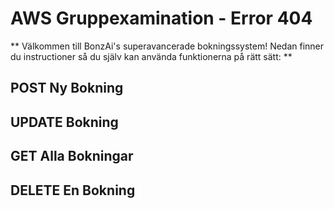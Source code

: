 # **AWS Gruppexamination - Error 404**
** Välkommen till BonzAi's superavancerade bokningssystem! Nedan finner du instructioner så du själv kan använda funktionerna på rätt sätt: **

## POST Ny Bokning

## UPDATE Bokning

## GET Alla Bokningar

## DELETE En Bokning

